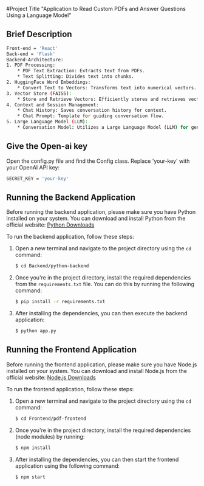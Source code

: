 #Project Title
"Application to Read Custom PDFs and Answer Questions Using a Language Model"

## Brief Description

```bash
Front-end = 'React'
Back-end = 'Flask'
Backend-Architecture:
1. PDF Processing:
    * PDF Text Extraction: Extracts text from PDFs.
    * Text Splitting: Divides text into chunks.
2. HuggingFace Word Embeddings:
    * Convert Text to Vectors: Transforms text into numerical vectors.
3. Vector Store (FAISS):
    * Store and Retrieve Vectors: Efficiently stores and retrieves vectors for similarity search.
4. Context and Session Management:
    * Chat History: Saves conversation history for context.
    * Chat Prompt: Template for guiding conversation flow.
5. Large Language Model (LLM):
    * Conversation Model: Utilizes a Large Language Model (LLM) for generating responses.

```
## Give the Open-ai key

Open the config.py file and find the Config class. Replace 'your-key' with your OpenAI API key:
```bash
SECRET_KEY = 'your-key'
```



## Running the Backend Application

Before running the backend application, please make sure you have Python installed on your system. You can download and install Python from the official website: [Python Downloads](https://www.python.org/downloads/)

To run the backend application, follow these steps:

1. Open a new terminal and navigate to the project directory using the `cd` command:

    ```bash
    $ cd Backend/python-backend
    ```

2. Once you're in the project directory, install the required dependencies from the `requirements.txt` file. You can do this by running the following command:

    ```bash
    $ pip install -r requirements.txt
    ```

3. After installing the dependencies, you can then execute the backend application:

    ```bash
    $ python app.py
    ```




## Running the Frontend Application

Before running the frontend application, please make sure you have Node.js installed on your system. You can download and install Node.js from the official website: [Node.js Downloads](https://nodejs.org/en/download/)


To run the frontend application, follow these steps:

1. Open a new terminal and navigate to the project directory using the `cd` command:

    ```bash
    $ cd Frontend/pdf-frontend
    ```

2. Once you're in the project directory, install the required dependencies (node modules) by running:

    ```bash
    $ npm install
    ```
3. After installing the dependencies, you can then start the frontend application using the following command:

    ```bash
    $ npm start
    ```